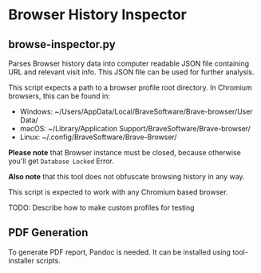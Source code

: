 # Browser History Inspector

## browse-inspector.py

Parses Browser history data into computer readable JSON file containing URL and relevant visit info. This JSON file can be used for further analysis.

This script expects a path to a browser profile root directory. In Chromium browsers, this can be found in: 

- Windows: ~/Users/AppData/Local/BraveSoftware/Brave-browser/User Data/ 
- macOS: ~/Library/Application Support/BraveSoftware/Brave-browser/ 
- Linux: ~/.config/BraveSoftware/Brave-Browser/

**Please note** that Browser instance must be closed, because otherwise you'll get `Database Locked` Error.

**Also note** that this tool does not obfuscate browsing history in any way.

This script is expected to work with any Chromium based browser.

TODO: Describe how to make custom profiles for testing

## PDF Generation

To generate PDF report, Pandoc is needed. It can be installed using tool-installer scripts.